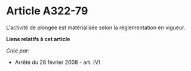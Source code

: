 # Article A322-79

L'activité de plongée est matérialisée selon la réglementation en vigueur.

**Liens relatifs à cet article**

_Créé par_:

  - Arrêté du 28 février 2008 - art. (V)
